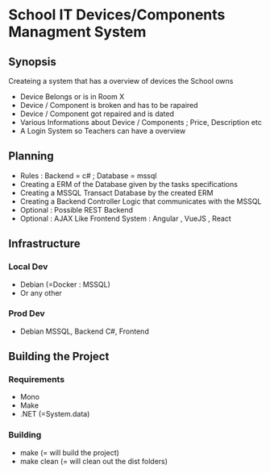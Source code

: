 # School IT Devices/Components Managment System

## Synopsis
Createing a system that has a overview of devices the School owns
- Device Belongs or is in Room X
- Device / Component is broken and has to be rapaired
- Device / Component got repaired and is dated
- Various Informations about Device / Components ; Price, Description etc
- A Login System so Teachers can have a overview

## Planning
- Rules : Backend = c# ; Database = mssql
- Creating a ERM of the Database given by the tasks specifications
- Creating a MSSQL Transact Database by the created ERM
- Creating a Backend Controller Logic that communicates with the MSSQL
- Optional : Possible REST Backend
- Optional : AJAX Like Frontend System : Angular , VueJS , React

## Infrastructure

### Local Dev
- Debian (=Docker : MSSQL)
- Or any other

### Prod Dev
- Debian MSSQL, Backend C#, Frontend

## Building the Project

### Requirements
- Mono
- Make
- .NET (=System.data)

### Building
- make (= will build the project)
- make clean (= will clean out the dist folders)
